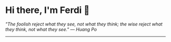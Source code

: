 <h1>Hi there, I'm Ferdi 👋</h1>

<p><em>
  "The foolish reject what they see, not what they think; the wise reject what they think, not what they see." — Huang Po
</em></p>

---
